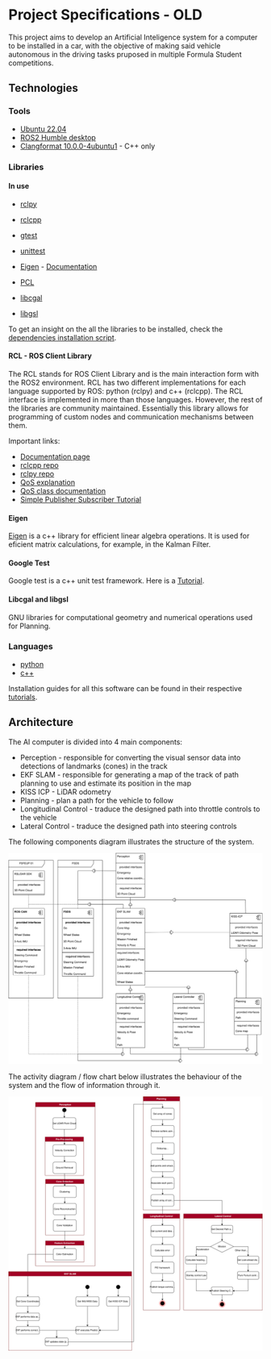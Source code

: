 # Project Specifications - OLD

This project aims to develop an Artificial Inteligence system for a computer to be installed in a car, with the objective of making said vehicle autonomous in the driving tasks pruposed in multiple Formula Student competitions.

## Technologies

### Tools

- [Ubuntu 22.04](https://releases.ubuntu.com/focal/)
- [ROS2 Humble desktop](https://docs.ros.org/en/humble/Installation/Ubuntu-Install-Debians.html)
- [Clangformat 10.0.0-4ubuntu1](https://clang.llvm.org/docs/ClangFormat.html) - C++ only

### Libraries

#### In use

- [rclpy](https://docs.ros2.org/foxy/api/rclpy/index.html)
- [rclcpp](https://docs.ros2.org/latest/api/rclcpp/)
- [gtest](https://google.github.io/googletest/)
- [unittest](https://docs.python.org/3/library/unittest.html)
- [Eigen](https://eigen.tuxfamily.org/index.php?title=Main_Page) - [Documentation](https://eigen.tuxfamily.org/dox/group__TutorialSTL.html)
- [PCL](https://pointclouds.org)

- [libcgal](https://www.cgal.org/)
- [libgsl](https://www.gnu.org/software/gsl/)

To get an insight on the all the libraries to be installed, check the [dependencies installation script](../dependencies_install.sh).

#### RCL - ROS Client Library

The RCL stands for ROS Client Library and is the main interaction form with the ROS2 environment. RCL has two different implementations for each language supported by ROS: python (rclpy) and c++ (rclcpp). 
The RCL interface is implemented in more than those languages. However, the rest of the libraries are community maintained. 
Essentially this library allows for programming of custom nodes and communication mechanisms between them. 

Important links:

- [Documentation page](https://docs.ros.org/en/rolling/Concepts/About-ROS-2-Client-Libraries.html)
- [rclcpp repo](https://github.com/ros2/rclcpp)
- [rclpy repo](https://github.com/ros2/rclpy)
- [QoS explanation](https://design.ros2.org/articles/qos_deadline_liveliness_lifespan.html)
- [QoS class documentation](https://docs.ros2.org/foxy/api/rclcpp/classrclcpp_1_1QoS.html#ad7e932d8e2f636c80eff674546ec3963)
- [Simple Publisher Subscriber Tutorial](https://docs.ros.org/en/foxy/Tutorials/Beginner-Client-Libraries/Writing-A-Simple-Cpp-Publisher-And-Subscriber.html)

#### Eigen

[Eigen](https://eigen.tuxfamily.org/index.php?title=Main_Page) is a c++ library for efficient linear algebra operations. It is used for eficient matrix calculations, for example, in the Kalman Filter.

#### Google Test

Google test is a c++ unit test framework. Here is a [Tutorial](https://www.youtube.com/watch?v=JJqRlSTQlh4&t=1453s).

#### Libcgal and libgsl

GNU libraries for computational geometry and numerical operations used for Planning.

### Languages

- [python](https://www.python.org/)
- [c++](https://cplusplus.com/)

Installation guides for all this software can be found in their respective [tutorials](./tutorials/).

## Architecture

The AI computer is divided into 4 main components:
- Perception - responsible for converting the visual sensor data into detections of landmarks (cones) in the track
- EKF SLAM - responsible for generating a map of the track of path planning to use and estimate its position in the map
- KISS ICP - LiDAR odometry 
- Planning - plan a path for the vehicle to follow
- Longitudinal Control - traduce the designed path into throttle controls to the vehicle
- Lateral Control - traduce the designed path into steering controls

The following components diagram illustrates the structure of the system.

![Components Diagram](./assets/architecture.svg)

The activity diagram / flow chart below illustrates the behaviour of the system and the flow of information through it.

![Activity Diagram](./assets/behaviour.svg)